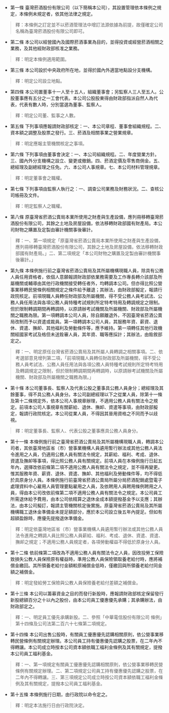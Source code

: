 * 第一條 臺灣菸酒股份有限公司（以下簡稱本公司），其設置管理依本條例之規定，本條例未規定者，依其他法律之規定。

> 釋：本條例之訂定並不以菸酒管理法中增訂法源依據為前提，故僅確定公司名稱為臺灣菸酒股份有限公司即可。

* 第二條 本公司以經營國內及國際菸酒事業為目的，並得投資或經營菸酒相關之業務，及其他經財政部核准之業務。

> 釋：明定本條例適用範圍。

* 第三條 本公司設於中央政府所在地，並得於國內外適當地點設分支機構。

> 釋：明定公司設立地點。

* 第四條 本公司置董事十一人至十五人，組織董事會；另監察人三人至五人。公股董事應有五分之一工會代表。本公司公股股東得由財政部指派自然人為代表，代表有數人時，分別當選為董事、監察人。

> 釋：明定公司董、監事之人數。

* 第五條 下列事項應報請財政部核定：一、本公司章程、董事會組織規程。二、資本額之調整及股票之發行。三、菸酒及相關事業之營業規章。

> 釋：明定應報主管機關核定之事項。

* 第六條 下列事項由董事會決定：一、本公司組織規程。二、年度營業方針。三、國內外分支機構之設立、變更或撤銷。四、菸酒定價及零售商佣金。五、總經理及副總經理之任免。六、本公司人事規章。七、本公司材料管理規章。

> 釋：明定董事會之職權。

* 第七條 下列事項由監察人執行之：一、調查公司業務及財務狀況。二、查核公司帳冊及文件。

> 釋：明定監察人之職權。

* 第八條 原臺灣省菸酒公賣局本業所使用之財產與生產設備，應列冊移轉臺灣菸酒股份有限公司，其餘之土地及房屋設備，依法移轉財政部國有財產局。本公司財物之購置及定製由審計機關事後審計。

> 釋：一、第一項規定「原臺灣省菸酒公賣局本業所使用之財產與生產設備，應列冊移轉臺灣菸酒股份有限公司，其餘之土地及房屋設備，依法移轉財政部國有財產局。」二、第二項規定「本公司財物之購置及定製由審計機關事後審計。」

* 第九條 本條例施行前之臺灣省菸酒公賣局及其所屬機構現職人員，除具有公務人員任用資格者，依個人意願報請財政部依業務需要及工作專長轉介該部及所屬機關或輔導由其他行政機關接受轉任者外，均轉調本公司。但亦得比照公營事業移轉民營條例相關規定之條件給予離退；其辦法，由財政部擬定，報請行政院核定。前項現職人員轉任財政部及所屬機關，得不受公務人員考試法、公務人員任用法與各項公務人員特種考試規則所定特考特用及轉調規定之限制。但於限制轉調期間再轉調時，以原請辦考試機關及所屬機關、財政部及所屬機關之職務為限。第一項轉調本公司人員，除自願離退外，不因臺灣省菸酒公賣局改制而予以資遣或裁員。第一項轉調本公司人員，其服務年資、薪資、退休、資遣、撫卹、其他福利及勞動條件等，應予維持。第一項轉任其他行政機關經國家考試及格但未送銓審人員，其年資、職等應採計；其辦法，由銓敘部定之。

> 釋：一、明定原任台灣省菸酒公賣局及其所屬人員轉調之相關事項。二、依考選部意見增列第二項，「前項現職人員轉任財政部及所屬機關，得不受公務人員考試法、公務人員任用法與各項公務人員特種考試規則所定特考特用及轉調規定之限制，但於限制轉調期間再轉調時，以原請辦考試機關及所屬機關、財政部及所屬機關之職務為限。」

* 第十條 本公司董事長、監察人及代表公股之董事具公務人員身分；總經理及其餘董事，得不具公務人員身分。本公司副總經理以下之從業人員，除第十一條及第十二條規定外，依本公司人事規章辦理，不適用公務人員有關法令之規定。前項本公司人事規章有關薪給、退休、撫卹、資遣等事項，由財政部擬定，報請行政院核定。本公司從業人員，不得因其晉用資格之不同而予以歧視。

> 釋：明定董事長、監察人、代表公股之董事應具公務人員身分。

* 第十一條 本條例施行前之臺灣省菸酒公賣局及其所屬機構現職人員，轉調本公司者，其依臺灣地區省（市）營事業機構人員遴用暫行辦法或其他公務人員法令進用之人員，仍適用公務人員有關法令規定，其薪給、福利、考成、退休、資遣及撫卹等事項，得比照公務人員有關規定。前項人員在本條例施行日起五年內，選擇改依前條第二項不適用公務人員有關法令之規定，並不得再變更。惟其服務年資、薪資、退休、資遣、撫卹、其他福利及勞動條件等，均不得低於具原身分人員。本條例施行前臺灣省菸酒公賣局所屬分局菸酒配銷處暨電子處理資料中心雇用人員管理要點雇用之人員，及依聘用人員聘用條例聘用之人員，得由本公司改依前條第二項不適用公務人員有關法令之規定。本公司員工所需退休給予費用，由本公司依精算之退休金成本額提撥基金予以支應；其辦法，由本公司擬訂，報請主管機關核定後實施。原臺灣省菸酒公賣局及其所屬機構職工退休金準備金未提足額部分，應於本公司設立後五年內提足。但如有超額盈餘時，應優先提撥退休準備金。

> 釋：明定依臺灣地區省（市）營事業機構人員遴用暫行辦法或其他公務人員法令進用之轉調人員比照公務人員薪給、福利、考成、退休、資遣、資遣、撫卹之規定；不適用公務人員規定者，各項勞動權益不得低於原身分人員。

* 第十二條 依前條第二項改為不適用公務人員有關法令之人員，因改投勞工保險致損失公教人員保險原有權益時，準用公教人員保險領取養老給付時，應將補償金繳回。其所領養老給付金額較原補償金低時，僅繳回與所領養老給付同金額之補償金。

> 釋：明定發給勞工保險與公教人員保險養老給付差額之補償金。

* 第十三條 本公司以籌募資金之目的而發行新股時，應報請財政部核定保留發行新股總額百分之十以內之股份，由本公司員工優惠優先承購；其承購辦法，由財政部定之。

> 釋：一、明定員工優先承購新股。二、參照「中華電信股份有限公司 條例」第十四條及公司法第二百六十七條第二項規定。

* 第十四條 本公司出售公股時，有關員工優惠優先認購相關原則，依公營事業移轉民營條例有關規定辦理。本公司員工持有優惠優先認購之股票，在二年內不得轉讓。本公司成立時按本公司資本額依職工福利金條例及其有關規定，提撥本公司員工福利基金。

> 釋：一、第一項規定有關員工優惠優先認購相關原則，依公營事業移轉民營條例有關規定辦理。二、第二項規定公司員工持有優惠優先認購之股票，在二年內不得轉讓。三、第三項規定公司成立時按公司資本額依職工福利金條例及其有關規定，提撥本公司員工福利基金。

* 第十五條 本條例施行日期，由行政院以命令定之。

> 釋：明定本法施行日由行政院決定。

